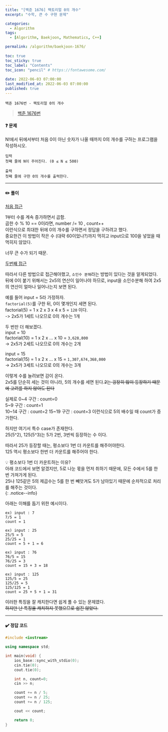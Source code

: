 ```yaml
---
title: "[백준 1676] 팩토리얼 0의 개수"
excerpt: "수학, 큰 수 구현 문제"

categories:
  - Algorithm
tags:
  - [Algorithm, Baekjoon, Mathematics, C++]

permalink: /algorithm/baekjoon-1676/
 
toc: true
toc_sticky: true
toc_label: "Contents"
toc_icon: "pencil" # https://fontawesome.com/
 
date: 2022-06-03 07:00:00
last_modified_at: 2022-06-03 07:00:00
published: true
---
```


`백준 1676번 - 팩토리얼 0의 개수`  

> [백준 1676번](https://www.acmicpc.net/problem/1676)  

#### ❓ 문제

N!에서 뒤에서부터 처음 0이 아닌 숫자가 나올 때까지 0의 개수를 구하는 프로그램을 작성하시오.  

```  
입력
첫째 줄에 N이 주어진다. (0 ≤ N ≤ 500)

출력
첫째 줄에 구한 0의 개수를 출력한다.
```

---  

#### ✏️ 풀이

<u>처음 접근</u>  

1부터 수를 계속 증가하면서 곱함.  
곱한 수 % 10 == 0이라면, number /= 10 , count++  
이런식으로 최대한 뒤에 0의 개수를 구하면서 정답을 구하려고 했다.  
중요한건 이 방법이 작은 수 (대략 60이었나?)까지 먹히고 input으로 100을 넣었을 때 먹히지 않았다.  

너무 큰 수가 되기 때문.  

<u>두번째 접근</u>  

따라서 다른 방법으로 접근해야했고, `소인수 분해`라는 방법이 있다는 것을 알게되었다.  
뒤에 0이 붙기 위해서는 2x5의 연산이 일어나야 하므로, input을 소인수분해 하여 2x5의 연산이 얼마나 일어나는지 보면 된다.  

예를 들어 input = 5라 가정하자.  
`factorial(5)`를 구한 뒤, 0이 몇개인지 세면 된다.  
factorial(5) = 1 x 2 x 3 x 4 x 5 = `120` 이다.  
-> 2x5가 1세트 나오므로 0의 개수는 1개  

두 번만 더 해보겠다.  
input = 10  
factorial(10) = 1 x 2 x ... x 10 = `3,628,800`  
-> 2x5가 2세트 나오므로 0의 개수는 2개  

input = 15  
factorial(15) = 1 x 2 x ... x 15 = `1,307,674,368,000`  
-> 2x5가 3세트 나오므로 0의 개수는 3개  

이렇게 수를 늘려보면 감이 온다.  
2x5를 단순히 세는 것이 아니라, 5의 개수를 세면 된다.~~2는 굉장히 많이 등장하기 때문에 고려를 하지 않아도 된다~~  

실제로 0~4 구간 : count=0  
5~9 구간 : count=1  
10~14 구간 : count=2
15~19 구간 : count=3 이런식으로 5의 배수일 때 count가 증가한다.  

하지만 여기서 특수 case가 존재한다.  
25(5^2), 125(5^3)는 5가 2번, 3번씩 등장하는 수 이다.  

따라서 25가 등장할 때는, 평소보다 1번 더 카운트를 해주어야한다.  
125 역시 평소보다 한번 더 카운트를 해주어야 한다.  

💡 평소보다 1번 더 카운트하는 이유?  
아래 코드에서 보면 알겠지만, 5로 나눈 몫을 먼저 취하기 때문에, 모든 수에서 5를 한 번 가져가게 된다.  
25나 125같은 5의 제곱수는 5를 한 번 빼앗겨도 5가 남아있기 때문에 순차적으로 처리를 해주는 것이다.  
{: .notice--info}  

아래는 이해를 돕기 위한 예시이다.  

```
ex) input : 7
7/5 = 1
count = 1

ex) input : 25  
25/5 = 5  
25/25 = 1  
count = 5 + 1 = 6 

ex) input : 76  
76/5 = 15  
76/25 = 3  
count = 15 + 3 = 18  

ex) input : 125
125/5 = 25
125/25 = 5
125/125 = 1
count = 25 + 5 + 1 = 31
```

이러한 특징을 잘 캐치한다면 쉽게 풀 수 있는 문제였다.  
~~하지만 난 특징을 캐치하지 못했으므로 쉽진 않았다.~~  

---

#### ✔️ 정답 코드

```cpp
#include <iostream>

using namespace std;

int main(void) {
	ios_base::sync_with_stdio(0);
	cin.tie(0);
	cout.tie(0);

	int n, count=0;
	cin >> n;

	count += n / 5;
	count += n / 25;
	count += n / 125;

	cout << count;

	return 0;
}
```